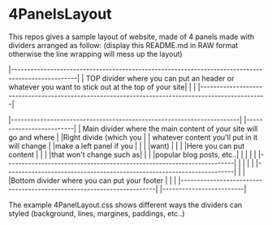 # 4PanelsLayout

This repos gives a sample layout of website, made of 4 panels made with dividers arranged as follow:
(display this README.md in RAW format otherwise the line wrapping will mess up the layout)

|--------------------------------------------------------------------------------------------------|
| TOP divider where you can put an header or whatever you want to stick out at the top of your site|
|                                                                                                  |
|--------------------------------------------------------------------------------------------------|

|----------------------------------------------------------------------| |-------------------------|
| Main divider where the main content of your site will go and where   | |Right divide (which you  |
| whatever content you'll put in it will change                        | |make a left panel if you |
|                                                                      | |want)                    |
|                                                                      | |Here you can put content |
|                                                                      | |that won't change such as|
|                                                                      | |popular blog posts, etc..|
|                                                                      | |                         |
|----------------------------------------------------------------------| |                         |
                                                                         |                         |
|----------------------------------------------------------------------| |                         |
|Bottom divider where you can put your footer                          | |                         |
|----------------------------------------------------------------------| |-------------------------|

The example 4PanelLayout.css shows different ways the dividers can styled (background, lines, margines, paddings, etc..)
